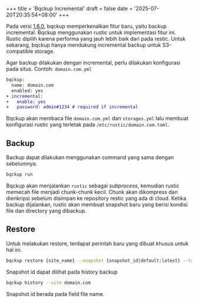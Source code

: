 +++
title = 'Bqckup Incremental'
draft = false
date = '2025-07-20T20:35:54+08:00'
+++

Pada versi [1.6.0](https://github.com/bqckup/bqckup/releases/tag/v1.6.0), bqckup memperkenalkan fitur baru, yaitu backup incremental. Bqckup menggunakan rustic untuk implementasi fitur ini. Rustic dipilih karena performa yang jauh lebih baik dari pada restic. Untuk sekarang, bqckup hanya mendukung incremental backup untuk S3-compatible storage.

Agar backup dilakukan dengan incremental, perlu dilakukan konfigurasi pada situs.
Contoh: `domain.com.yml`

```diff
bqckup:
  name: domain.com
  enabled: yes
+ incremental:
+   enable: yes
+   password: admin#1234 # required if incremental
```

Bqckup akan membaca file `domain.com.yml` dan `storages.yml` lalu membuat konfigurasi rustic yang terletak pada `/etc/rustic/domain.com.toml`.

## Backup

Backup dapat dilakukan menggunakan command yang sama dengan sebelumnya.

```sh
bqckup run
```

Bqckup akan menjalankan `rustic` sebagai *subprocess*, kemudian rustic memecah file menjadi chunk-chunk kecil. Chunk akan dikompress dan dienkripsi sebelum disimpan ke repository restic yang ada di cloud. Ketika backup dijalankan, rustic akan membuat snapshot baru yang berisi kondisi file dan directory yang dibackup.

## Restore

Untuk melakukan restore, terdapat perintah baru yang dibuat khusus untuk hal ini.

```sh
bqckup restore {site_name} --snapshot {snapshot_id|default:latest} --target {target_dir|default:directory_source}
```

Snapshot id dapat dilihat pada history backup

```sh
bqckup history --site domain.com
```

Snapshot id berada pada field file name.
